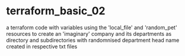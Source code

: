 # terraform_basic_02
a terraform code with variables using the 'local_file' and 'random_pet' resources to create an 'imaginary' company and its departments as directory and subdirectories with randomnised department head name created in respective txt files

